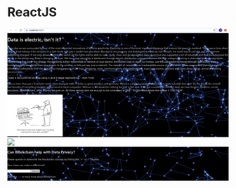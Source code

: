 # ReactJS
<img src= "https://github.com/Himani95/React-Redux/blob/master/Screen%20Shot%202020-07-07%20at%203.59.20%20PM.png">
<img src="https://github.com/Himani95/React-Redux/blob/master/Screen%20Shot%202020-07-07%20at%203.59.37%20PM.png">
<img src="https://github.com/Himani95/React-Redux/blob/master/Screen%20Shot%202020-07-07%20at%203.59.56%20PM.png">

